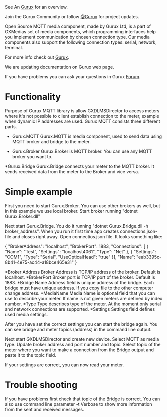 See An [Gurux](http://www.gurux.org/ "Gurux") for an overview.


Join the Gurux Community or follow [@Gurux](https://twitter.com/guruxorg "@Gurux") for project updates.

Open Source MQTT media component, made by Gurux Ltd, is a part of GXMedias set of media components, which programming interfaces help you implement communication by chosen connection type. Our media components also support the following connection types: serial, network, terminal.

For more info check out [Gurux](http://www.gurux.org/ "Gurux").

We are updating documentation on Gurux web page. 

If you have problems you can ask your questions in Gurux [Forum](http://www.gurux.org/forum).

Functionality
=========================== 
Purpose of Gurux MQTT library is allow GXDLMSDirector to access meters where it's not possible to client establish connection to the meter, example when dynamic IP addresses are used.
Gurux MQTT consists three different parts.

* Gurux.MQTT
Gurux.MQTT is media component, used to send data using MQTT broker and bridge to the meter.

* Gurux.Broker
Gurux.Broker is MQTT broker. You can use any MQTT broker you want to.

*Gurux.Bridge
Gurux.Bridge connects your meter to the MQTT broker. It sends received data from the meter to the Broker and vice versa.


Simple example
=========================== 

First you need to start Gurux.Broker. You can use other brokers as well, but in this example we use local broker. Start broker running "dotnet Gurux.Broker.dll"

Next start Gurux.Bridge. You do it running "dotnet Gurux.Bridge.dll -h broker_address". When you run it first time app creates connections.json-file and closes right away. 
Open connectios.json file. It looks something like:

{
  "BrokerAddress": "localhost",
  "BrokerPort": 1883,
  "Connections": [
    {
      "Name": "Test",
      "Settings": "<ip>localhost</ip><port>4061</port>",
      "Type": "Net" 
    },
    {
      "Settings": "<port>COM1</port>",
      "Type": "Serial",
      "UseOpticalHead": "true"
    }],
  "Name": "eab3395c-8b41-4e75-ac44-a18bce465e31"
}

*Broker Address
Broker Address is TCP/IP address of the broker. Default is localhost.
*BrokerPort
Broker port is TCP/IP port of the broker. Default is 1883.
*Bridge Name 
Address field is unique address of the bridge. Each bridge must have unique address. If you copy file to the other computer change address. 
*MediaName 
Media Name is optional field that you can use to describe your meter. If name is not given meters are defined by index number.
*Type
Type describes type of the meter. At the moment only serial and network connections are supported.
*Settings
Settings field defines used media settings.

After you have set the correct settings you can start the bridge again. You can see bridge and meter topics (address) in the command line output.

Next start GXDLMSDirector and create new device. Select MQTT as media type. Update broker address and port number and topic.
Select topic of the meter where you want to make a connection from the Bridge output and paste it to the topic field.

If your settings are correct, you can now read your meter.


Trouble shooting
=========================== 
If you have problems first check that topic of the Bridge is correct. You can also use command line parameter -t Verbose to show more information from the sent and received messages.
